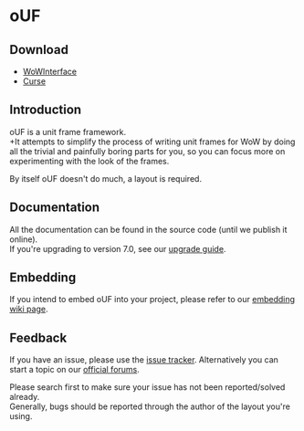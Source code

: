 # oUF

## Download

- [WoWInterface](https://www.wowinterface.com/downloads/info9994-oUF.html)
- [Curse](https://mods.curse.com/addons/wow/ouf)

## Introduction

oUF is a unit frame framework.  
+It attempts to simplify the process of writing unit frames for WoW by doing all the trivial and painfully boring parts for you, so you can focus more on experimenting with the look of the frames.

By itself oUF doesn't do much, a layout is required.

## Documentation

All the documentation can be found in the source code (until we publish it online).  
If you're upgrading to version 7.0, see our [upgrade guide](https://www.wowinterface.com/forums/showthread.php?t=55422).

## Embedding

If you intend to embed oUF into your project, please refer to our [embedding wiki page](https://github.com/oUF-wow/oUF/wiki/Embedding).

## Feedback

If you have an issue, please use the [issue tracker](https://github.com/oUF-wow/oUF/issues). Alternatively you can start a topic on our [official forums](https://www.wowinterface.com/forums/forumdisplay.php?f=87).

Please search first to make sure your issue has not been reported/solved already.  
Generally, bugs should be reported through the author of the layout you're using.
